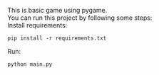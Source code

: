 This is basic game using pygame.  
You can run this project by following some steps:  
Install requirements:

```
pip install -r requirements.txt
```

Run:

```
python main.py
```
